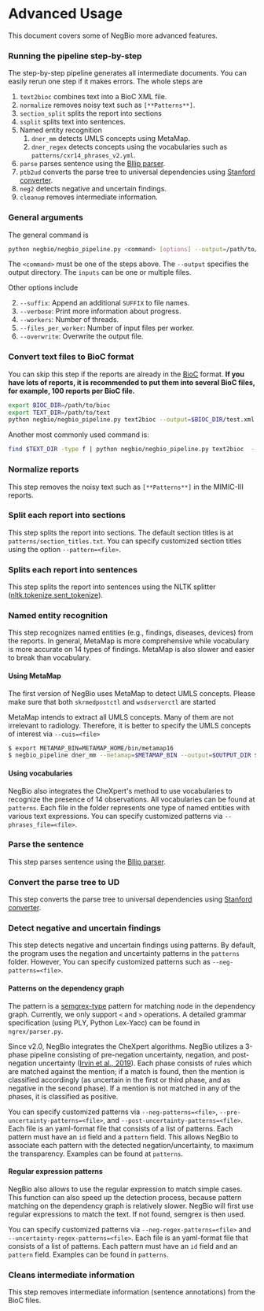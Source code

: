 # Advanced Usage

This document covers some of NegBio more advanced features.

### Running the pipeline step-by-step

The step-by-step pipeline generates all intermediate documents. You can easily rerun one step if it makes errors. The whole steps are

1. `text2bioc` combines text into a BioC XML file.
2. `normalize` removes noisy text such as `[**Patterns**]`.
3. `section_split` splits the report into sections
4. `ssplit` splits text into sentences.
5. Named entity recognition
   1. `dner_mm` detects UMLS concepts using MetaMap.
   2. `dner_regex` detects concepts using the vocabularies such as `patterns/cxr14_phrases_v2.yml`.
6. `parse` parses sentence using the [Bllip parser](https://github.com/BLLIP/bllip-parser).
7. `ptb2ud` converts the parse tree to universal dependencies using [Stanford converter](https://github.com/dmcc/PyStanfordDependencies).
8. `neg2` detects negative and uncertain findings.
9. `cleanup` removes intermediate information.

<!--Steps 2-10 will process the input files one-by-one and generate the results in the output directory.-->
<!--The 2nd and 3rd can be skipped. You can chose either step 5 or 6 for named entity recognition.-->

### General arguments

The general command is 

```bash
python negbio/negbio_pipeline.py <command> [options] --output=/path/to/output/dir /path/to/inputs
```

The `<command>` must be one of the steps above. The `--output` specifies the output directory. The `inputs` can be one or multiple files.

Other options include

2. `--suffix`: Append an additional `SUFFIX` to file names.
3. `--verbose`: Print more information about progress.
4. `--workers`: Number of threads.
5. `--files_per_worker`: Number of input files per worker.
6. `--overwrite`: Overwrite the output file.

### Convert text files to BioC format

You can skip this step if the reports are already in the [BioC]( http://bioc.sourceforge.net/) format.
**If you have lots of reports, it is recommended to put them into several BioC files, for example, 100 reports per BioC file.**

```bash
export BIOC_DIR=/path/to/bioc
export TEXT_DIR=/path/to/text
python negbio/negbio_pipeline.py text2bioc --output=$BIOC_DIR/test.xml $TEXT_DIR/*.txt
```

Another most commonly used command is:

```bash
find $TEXT_DIR -type f | python negbio/negbio_pipeline.py text2bioc  --output=$BIOC_DIR
```

### Normalize reports

This step removes the noisy text such as `[**Patterns**]` in the MIMIC-III reports.

### Split each report into sections

This step splits the report into sections.
The default section titles is at `patterns/section_titles.txt`.
You can specify customized section titles using the option `--pattern=<file>`.

### Splits each report into sentences

This step splits the report into sentences using the NLTK splitter
([nltk.tokenize.sent_tokenize](https://www.nltk.org/api/nltk.tokenize.html)).

### Named entity recognition

This step recognizes named entities (e.g., findings, diseases, devices) from the reports. 
In general, MetaMap is more comprehensive while vocabulary is more accurate on 14 types of findings.
MetaMap is also slower and easier to break than vocabulary.

#### Using MetaMap

The first version of NegBio uses MetaMap to detect UMLS concepts. Please make sure that both ``skrmedpostctl`` and ``wsdserverctl`` are started

MetaMap intends to extract all UMLS concepts.
Many of them are not irrelevant to radiology.
Therefore, it is better to specify the UMLS concepts of interest via `--cuis=<file>`

```bash
$ export METAMAP_BIN=METAMAP_HOME/bin/metamap16
$ negbio_pipeline dner_mm --metamap=$METAMAP_BIN --output=$OUTPUT_DIR $INPUT_DIR/*.xml
```

#### Using vocabularies

NegBio also integrates the CheXpert's method to use vocabularies to recognize the presence of 14 observations.
All vocabularies can be found at `patterns`.
Each file in the folder represents one type of named entities with various text expressions. You can specify customized patterns via `--phrases_file=<file>`.


### Parse the sentence

This step parses sentence using the [Bllip parser](https://github.com/BLLIP/bllip-parser).

### Convert the parse tree to UD

This step converts the parse tree to universal dependencies using [Stanford converter](https://github.com/dmcc/PyStanfordDependencies).

### Detect negative and uncertain findings

This step detects negative and uncertain findings using patterns.
By default, the program uses the negation and uncertainty patterns in the `patterns` folder.
However, You can specify customized patterns such as  `--neg-patterns=<file>`.

#### Patterns on the dependency graph

The pattern is a [semgrex-type](https://nlp.stanford.edu/nlp/javadoc/javanlp/edu/stanford/nlp/semgraph/semgrex/SemgrexPattern.html) pattern for matching node in the dependency graph.
Currently, we only support `<` and `>` operations.
A detailed grammar specification (using PLY, Python Lex-Yacc) can be found in `ngrex/parser.py`.

Since v2.0, NegBio integrates the CheXpert algorithms. NegBio utilizes a 3-phase pipeline consisting of pre-negation uncertainty, negation, and post-negation uncertainty ([Irvin et al., 2019](https://arxiv.org/abs/1901.07031)).
Each phase consists of rules which are matched against the mention; if a match is found, then the mention is classified
accordingly (as uncertain in the first or third phase, and as negative in the second phase).
If a mention is not matched in any of the phases, it is classified as positive.

You can specify customized patterns via `--neg-patterns=<file>`, `--pre-uncertainty-patterns=<file>`, and `--post-uncertainty-patterns=<file>`. Each file is an yaml-format file that consists of a list of patterns. Each pattern must have an `id` field and a `pattern` field. This allows NegBio to associate each pattern with the detected negation/uncertainty, to maximum the transparency. Examples can be found at `patterns`.

#### Regular expression patterns

NegBio also allows to use the regular expression to match simple cases. This function can also speed up the detection process, because pattern matching on the dependency graph is relatively slower. NegBio will first use regular expressions to match the text. If not found, semgrex is then used.

You can specify customized patterns via `--neg-regex-patterns=<file>` and `--uncertainty-regex-patterns=<file>`. Each file is an yaml-format file that consists of a list of patterns. Each pattern must have an `id` field and an `pattern` field. Examples can be found in `patterns`.

### Cleans intermediate information

This step removes intermediate information (sentence annotations) from the BioC files.
